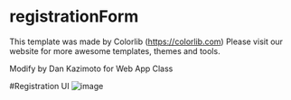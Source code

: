 # registrationForm

This template was made by Colorlib (https://colorlib.com)
Please visit our website for more awesome templates, themes and tools. 

Modify by Dan Kazimoto for Web App Class

#Registration UI
![image](https://user-images.githubusercontent.com/73513866/133276519-df6235cc-7515-4ad8-bc06-18634beaa9bc.png)


